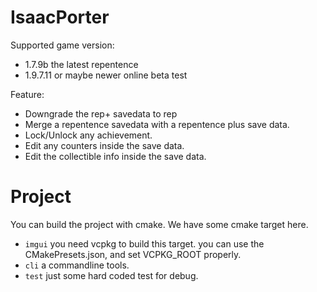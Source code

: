 # IsaacPorter

Supported game version:
- 1.7.9b the latest repentence
- 1.9.7.11 or maybe newer online beta test

Feature:

- Downgrade the rep+ savedata to rep
- Merge a repentence savedata with a repentence plus save data.
- Lock/Unlock any achievement.
- Edit any counters inside the save data.
- Edit the collectible info inside the save data.

# Project

You can build the project with cmake. We have some cmake target here.

- `imgui` you need vcpkg to build this target. you can use the CMakePresets.json, and set VCPKG_ROOT properly.
- `cli` a commandline tools.
- `test` just some hard coded test for debug.
